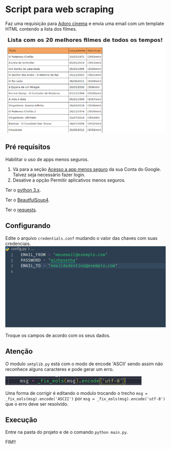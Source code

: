 # Script para web scraping

Faz uma requisição para [Adoro cinema](http://www.adorocinema.com/filmes/todos-filmes/notas-espectadores/)
e envia uma email com um template HTML contendo a lista dos filmes.

![Exemplo da resposta](img/exemplo-02.png)

## Pré requisitos

Habilitar o uso de apps menos seguros.
1. Vá para a seção [Acesso a app menos seguro](https://myaccount.google.com/lesssecureapps) da sua Conta do Google. Talvez seja necessário fazer login.
2. Desative a opção Permitir aplicativos menos seguros.

Ter o [python 3.x](https://www.python.org/).

Ter o [BeautfulSoup4](https://pypi.org/project/beautifulsoup4/).

Ter o [requests](https://pypi.org/project/requests/).

## Configurando

Edite o arquivo  `credentials.conf` mudando o valor das chaves com suas credenciais.
![Exemplo do arquivo config.py](./img/exemplo-01.png)

Troque os campos de acordo com os seus dados.

## Atenção

O modulo `smtplib.py` está com o modo de encode 'ASCII'
sendo assim não reconhece alguns caracteres e pode gerar um erro.

![Exemplo de como o arquivo deve ficar depois da alteração](img/error.png)

Uma forma de corrigir é editando o modulo
trocando o trecho `msg = _fix_eols(msg).encode('ASCII')` por `msg = _fix_eols(msg).encode('utf-8')`
que o erro deve ser resolvido.

## Execução

Entre na pasta do projeto e de o comando `python main.py`.

FIM!!
